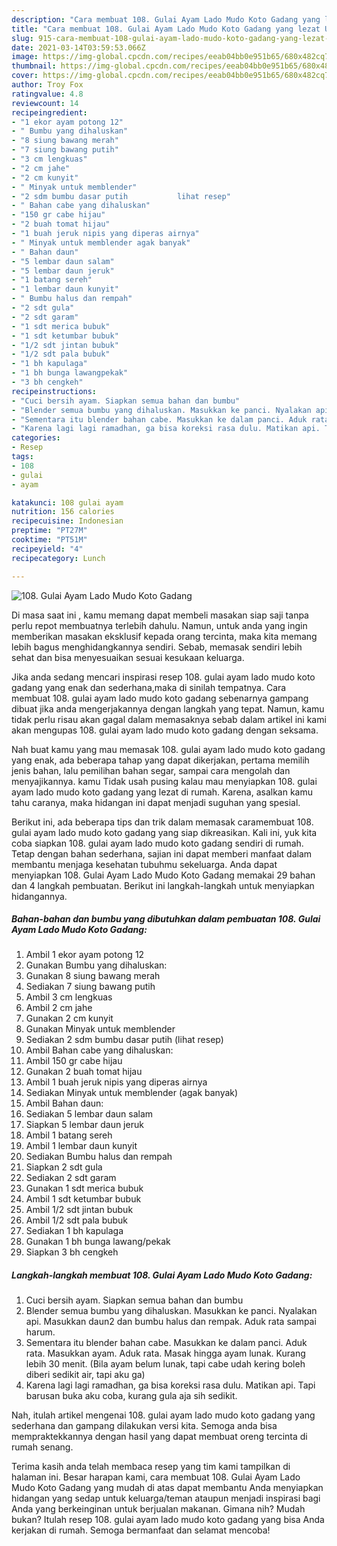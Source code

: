 ```yaml
---
description: "Cara membuat 108. Gulai Ayam Lado Mudo Koto Gadang yang lezat Untuk Jualan"
title: "Cara membuat 108. Gulai Ayam Lado Mudo Koto Gadang yang lezat Untuk Jualan"
slug: 915-cara-membuat-108-gulai-ayam-lado-mudo-koto-gadang-yang-lezat-untuk-jualan
date: 2021-03-14T03:59:53.066Z
image: https://img-global.cpcdn.com/recipes/eeab04bb0e951b65/680x482cq70/108-gulai-ayam-lado-mudo-koto-gadang-foto-resep-utama.jpg
thumbnail: https://img-global.cpcdn.com/recipes/eeab04bb0e951b65/680x482cq70/108-gulai-ayam-lado-mudo-koto-gadang-foto-resep-utama.jpg
cover: https://img-global.cpcdn.com/recipes/eeab04bb0e951b65/680x482cq70/108-gulai-ayam-lado-mudo-koto-gadang-foto-resep-utama.jpg
author: Troy Fox
ratingvalue: 4.8
reviewcount: 14
recipeingredient:
- "1 ekor ayam potong 12"
- " Bumbu yang dihaluskan"
- "8 siung bawang merah"
- "7 siung bawang putih"
- "3 cm lengkuas"
- "2 cm jahe"
- "2 cm kunyit"
- " Minyak untuk memblender"
- "2 sdm bumbu dasar putih           lihat resep"
- " Bahan cabe yang dihaluskan"
- "150 gr cabe hijau"
- "2 buah tomat hijau"
- "1 buah jeruk nipis yang diperas airnya"
- " Minyak untuk memblender agak banyak"
- " Bahan daun"
- "5 lembar daun salam"
- "5 lembar daun jeruk"
- "1 batang sereh"
- "1 lembar daun kunyit"
- " Bumbu halus dan rempah"
- "2 sdt gula"
- "2 sdt garam"
- "1 sdt merica bubuk"
- "1 sdt ketumbar bubuk"
- "1/2 sdt jintan bubuk"
- "1/2 sdt pala bubuk"
- "1 bh kapulaga"
- "1 bh bunga lawangpekak"
- "3 bh cengkeh"
recipeinstructions:
- "Cuci bersih ayam. Siapkan semua bahan dan bumbu"
- "Blender semua bumbu yang dihaluskan. Masukkan ke panci. Nyalakan api. Masukkan daun2 dan bumbu halus dan rempak. Aduk rata sampai harum."
- "Sementara itu blender bahan cabe. Masukkan ke dalam panci. Aduk rata. Masukkan ayam. Aduk rata. Masak hingga ayam lunak. Kurang lebih 30 menit. (Bila ayam belum lunak, tapi cabe udah kering boleh diberi sedikit air, tapi aku ga)"
- "Karena lagi lagi ramadhan, ga bisa koreksi rasa dulu. Matikan api. Tapi barusan buka aku coba, kurang gula aja sih sedikit."
categories:
- Resep
tags:
- 108
- gulai
- ayam

katakunci: 108 gulai ayam 
nutrition: 156 calories
recipecuisine: Indonesian
preptime: "PT27M"
cooktime: "PT51M"
recipeyield: "4"
recipecategory: Lunch

---
```



![108. Gulai Ayam Lado Mudo Koto Gadang](https://img-global.cpcdn.com/recipes/eeab04bb0e951b65/680x482cq70/108-gulai-ayam-lado-mudo-koto-gadang-foto-resep-utama.jpg)

Di masa  saat ini , kamu memang dapat membeli masakan siap saji tanpa perlu repot membuatnya terlebih dahulu. Namun, untuk anda yang ingin memberikan masakan eksklusif kepada orang tercinta, maka kita memang lebih bagus menghidangkannya sendiri. Sebab, memasak sendiri lebih sehat dan bisa menyesuaikan sesuai kesukaan keluarga.

Jika anda sedang mencari inspirasi resep 108. gulai ayam lado mudo koto gadang yang enak dan sederhana,maka di sinilah tempatnya. Cara membuat 108. gulai ayam lado mudo koto gadang  sebenarnya gampang dibuat jika anda mengerjakannya dengan langkah yang tepat. Namun, kamu tidak perlu risau akan gagal dalam memasaknya 
sebab dalam artikel ini kami akan mengupas 108. gulai ayam lado mudo koto gadang dengan seksama.  



Nah buat kamu yang mau memasak 108. gulai ayam lado mudo koto gadang yang enak, ada beberapa tahap yang dapat dikerjakan, pertama memilih jenis bahan, lalu pemilihan bahan segar, sampai cara mengolah dan menyajikannya. kamu Tidak usah pusing kalau mau menyiapkan 108. gulai ayam lado mudo koto gadang yang lezat di rumah. Karena, asalkan kamu  tahu caranya, maka hidangan ini dapat menjadi suguhan yang spesial.

Berikut ini, ada beberapa tips dan trik dalam memasak caramembuat 108. gulai ayam lado mudo koto gadang yang siap dikreasikan. Kali ini, yuk kita coba siapkan 108. gulai ayam lado mudo koto gadang sendiri di rumah. Tetap dengan bahan sederhana, sajian ini dapat memberi manfaat dalam membantu menjaga kesehatan tubuhmu sekeluarga. Anda dapat menyiapkan 108. Gulai Ayam Lado Mudo Koto Gadang memakai 29 bahan dan 4 langkah pembuatan. Berikut ini langkah-langkah untuk menyiapkan hidangannya.

<!--inarticleads1-->

##### Bahan-bahan dan bumbu yang dibutuhkan dalam pembuatan 108. Gulai Ayam Lado Mudo Koto Gadang:

1. Ambil 1 ekor ayam potong 12
1. Gunakan  Bumbu yang dihaluskan:
1. Gunakan 8 siung bawang merah
1. Sediakan 7 siung bawang putih
1. Ambil 3 cm lengkuas
1. Ambil 2 cm jahe
1. Gunakan 2 cm kunyit
1. Gunakan  Minyak untuk memblender
1. Sediakan 2 sdm bumbu dasar putih           (lihat resep)
1. Ambil  Bahan cabe yang dihaluskan:
1. Ambil 150 gr cabe hijau
1. Gunakan 2 buah tomat hijau
1. Ambil 1 buah jeruk nipis yang diperas airnya
1. Sediakan  Minyak untuk memblender (agak banyak)
1. Ambil  Bahan daun:
1. Sediakan 5 lembar daun salam
1. Siapkan 5 lembar daun jeruk
1. Ambil 1 batang sereh
1. Ambil 1 lembar daun kunyit
1. Sediakan  Bumbu halus dan rempah
1. Siapkan 2 sdt gula
1. Sediakan 2 sdt garam
1. Gunakan 1 sdt merica bubuk
1. Ambil 1 sdt ketumbar bubuk
1. Ambil 1/2 sdt jintan bubuk
1. Ambil 1/2 sdt pala bubuk
1. Sediakan 1 bh kapulaga
1. Gunakan 1 bh bunga lawang/pekak
1. Siapkan 3 bh cengkeh




<!--inarticleads2-->

##### Langkah-langkah membuat 108. Gulai Ayam Lado Mudo Koto Gadang:

1. Cuci bersih ayam. Siapkan semua bahan dan bumbu
1. Blender semua bumbu yang dihaluskan. Masukkan ke panci. Nyalakan api. Masukkan daun2 dan bumbu halus dan rempak. Aduk rata sampai harum.
1. Sementara itu blender bahan cabe. Masukkan ke dalam panci. Aduk rata. Masukkan ayam. Aduk rata. Masak hingga ayam lunak. Kurang lebih 30 menit. (Bila ayam belum lunak, tapi cabe udah kering boleh diberi sedikit air, tapi aku ga)
1. Karena lagi lagi ramadhan, ga bisa koreksi rasa dulu. Matikan api. Tapi barusan buka aku coba, kurang gula aja sih sedikit.




Nah, itulah artikel mengenai  108. gulai ayam lado mudo koto gadang  yang sederhana dan gampang dilakukan versi kita. Semoga anda bisa mempraktekkannya dengan hasil yang dapat membuat oreng tercinta di rumah senang. 

Terima kasih anda telah membaca resep yang tim kami tampilkan di halaman ini. Besar harapan kami, cara membuat  108. Gulai Ayam Lado Mudo Koto Gadang yang mudah di atas dapat membantu Anda menyiapkan hidangan yang sedap untuk keluarga/teman ataupun menjadi inspirasi bagi Anda yang berkeinginan untuk berjualan makanan. Gimana nih? Mudah bukan? Itulah resep 108. gulai ayam lado mudo koto gadang yang bisa Anda kerjakan di rumah. Semoga bermanfaat dan selamat mencoba!

